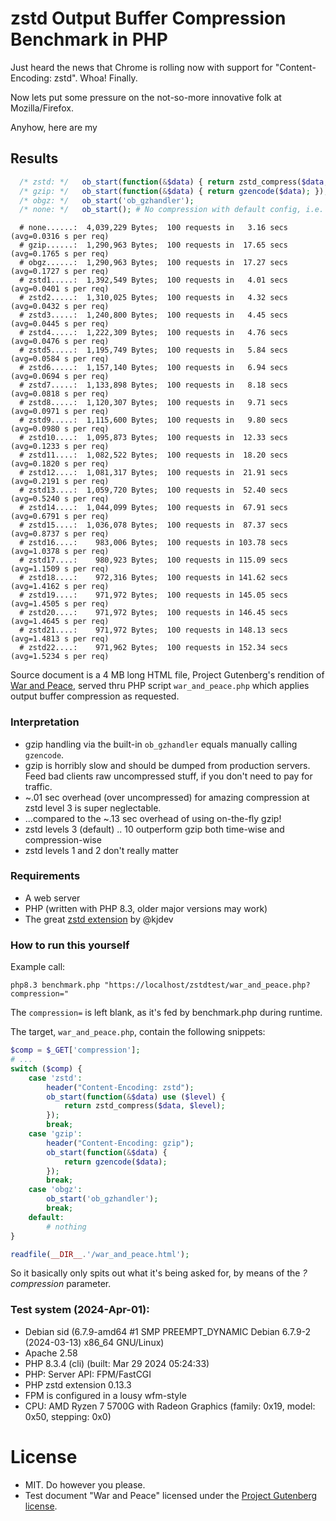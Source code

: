 
# zstd Output Buffer Compression Benchmark in PHP

Just heard the news that Chrome is rolling now with support for "Content-Encoding: zstd". Whoa! Finally.

Now lets put some pressure on the not-so-more innovative folk at Mozilla/Firefox.

Anyhow, here are my

## Results

```PHP
  /* zstd: */   ob_start(function(&$data) { return zstd_compress($data, $level); });
  /* gzip: */   ob_start(function(&$data) { return gzencode($data); });
  /* obgz: */   ob_start('ob_gzhandler');
  /* none: */   ob_start(); # No compression with default config, i.e. zlib.output_compression = Off 
```
```
  # none......:  4,039,229 Bytes;  100 requests in   3.16 secs  (avg=0.0316 s per req)
  # gzip......:  1,290,963 Bytes;  100 requests in  17.65 secs  (avg=0.1765 s per req)
  # obgz......:  1,290,963 Bytes;  100 requests in  17.27 secs  (avg=0.1727 s per req)
  # zstd1.....:  1,392,549 Bytes;  100 requests in   4.01 secs  (avg=0.0401 s per req)
  # zstd2.....:  1,310,025 Bytes;  100 requests in   4.32 secs  (avg=0.0432 s per req)
  # zstd3.....:  1,240,800 Bytes;  100 requests in   4.45 secs  (avg=0.0445 s per req)
  # zstd4.....:  1,222,309 Bytes;  100 requests in   4.76 secs  (avg=0.0476 s per req)
  # zstd5.....:  1,195,749 Bytes;  100 requests in   5.84 secs  (avg=0.0584 s per req)
  # zstd6.....:  1,157,140 Bytes;  100 requests in   6.94 secs  (avg=0.0694 s per req)
  # zstd7.....:  1,133,898 Bytes;  100 requests in   8.18 secs  (avg=0.0818 s per req)
  # zstd8.....:  1,120,307 Bytes;  100 requests in   9.71 secs  (avg=0.0971 s per req)
  # zstd9.....:  1,115,600 Bytes;  100 requests in   9.80 secs  (avg=0.0980 s per req)
  # zstd10....:  1,095,873 Bytes;  100 requests in  12.33 secs  (avg=0.1233 s per req)
  # zstd11....:  1,082,522 Bytes;  100 requests in  18.20 secs  (avg=0.1820 s per req)
  # zstd12....:  1,081,317 Bytes;  100 requests in  21.91 secs  (avg=0.2191 s per req)
  # zstd13....:  1,059,720 Bytes;  100 requests in  52.40 secs  (avg=0.5240 s per req)
  # zstd14....:  1,044,099 Bytes;  100 requests in  67.91 secs  (avg=0.6791 s per req)
  # zstd15....:  1,036,078 Bytes;  100 requests in  87.37 secs  (avg=0.8737 s per req)
  # zstd16....:    983,006 Bytes;  100 requests in 103.78 secs  (avg=1.0378 s per req)
  # zstd17....:    980,923 Bytes;  100 requests in 115.09 secs  (avg=1.1509 s per req)
  # zstd18....:    972,316 Bytes;  100 requests in 141.62 secs  (avg=1.4162 s per req)
  # zstd19....:    971,972 Bytes;  100 requests in 145.05 secs  (avg=1.4505 s per req)
  # zstd20....:    971,972 Bytes;  100 requests in 146.45 secs  (avg=1.4645 s per req)
  # zstd21....:    971,972 Bytes;  100 requests in 148.13 secs  (avg=1.4813 s per req)
  # zstd22....:    971,962 Bytes;  100 requests in 152.34 secs  (avg=1.5234 s per req)
```

Source document is a 4 MB long HTML file, Project Gutenberg's rendition of [War and Peace](https://www.gutenberg.org/files/2600/2600-h/2600-h.htm), 
served thru PHP script `war_and_peace.php` which applies output buffer compression as requested.

### Interpretation

- gzip handling via the built-in `ob_gzhandler` equals manually calling `gzencode`.
- gzip is horribly slow and should be dumped from production servers. Feed bad clients raw uncompressed stuff, if you don't need to pay for traffic.
- ~.01 sec overhead (over uncompressed) for amazing compression at zstd level 3 is super neglectable.
- ...compared to the ~.13 sec overhead of using on-the-fly gzip! 
- zstd levels 3 (default) .. 10 outperform gzip both time-wise and compression-wise
- zstd levels 1 and 2 don't really matter

### Requirements

- A web server
- PHP (written with PHP 8.3, older major versions may work)
- The great [zstd extension](https://github.com/kjdev/php-ext-zstd) by @kjdev 

### How to run this yourself

Example call:
```shell
php8.3 benchmark.php "https://localhost/zstdtest/war_and_peace.php?compression="
```
The `compression=` is left blank, as it's fed by benchmark.php during runtime.

The target, `war_and_peace.php`, contain the following snippets:
```PHP
$comp = $_GET['compression'];
# ...
switch ($comp) {
    case 'zstd':
        header("Content-Encoding: zstd");
        ob_start(function(&$data) use ($level) {
            return zstd_compress($data, $level);
        });
        break;
    case 'gzip':
        header("Content-Encoding: gzip");
        ob_start(function(&$data) {
            return gzencode($data);
        });
        break;
    case 'obgz':
        ob_start('ob_gzhandler');
        break;
    default:
        # nothing
}

readfile(__DIR__.'/war_and_peace.html');
```
So it basically only spits out what it's being asked for, by means of the _?compression_ parameter.

### Test system (2024-Apr-01): 
- Debian sid (6.7.9-amd64 #1 SMP PREEMPT_DYNAMIC Debian 6.7.9-2 (2024-03-13) x86_64 GNU/Linux)
- Apache 2.58
- PHP 8.3.4 (cli) (built: Mar 29 2024 05:24:33)
- PHP: Server API: FPM/FastCGI
- PHP zstd extension 0.13.3
- FPM is configured in a lousy wfm-style
- CPU: AMD Ryzen 7 5700G with Radeon Graphics (family: 0x19, model: 0x50, stepping: 0x0)

# License
- MIT. Do however you please.
- Test document "War and Peace" licensed under the [Project Gutenberg license](https://www.gutenberg.org/policy/license.html).
